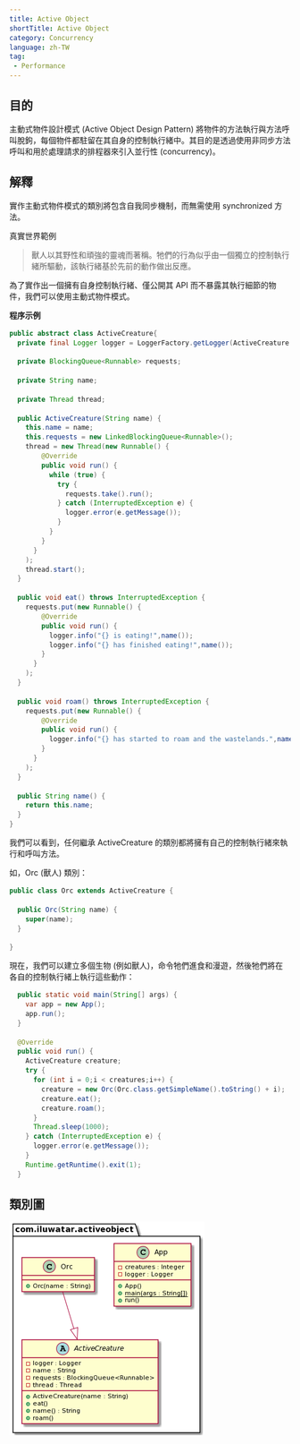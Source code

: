 ```yaml
---
title: Active Object
shortTitle: Active Object
category: Concurrency
language: zh-TW
tag:
 - Performance
---
```



## 目的
主動式物件設計模式 (Active Object Design Pattern) 將物件的方法執行與方法呼叫脫鉤，每個物件都駐留在其自身的控制執行緒中。其目的是透過使用非同步方法呼叫和用於處理請求的排程器來引入並行性 (concurrency)。

## 解釋

實作主動式物件模式的類別將包含自我同步機制，而無需使用 synchronized 方法。

真實世界範例

>獸人以其野性和頑強的靈魂而著稱。牠們的行為似乎由一個獨立的控制執行緒所驅動，該執行緒基於先前的動作做出反應。

為了實作出一個擁有自身控制執行緒、僅公開其 API 而不暴露其執行細節的物件，我們可以使用主動式物件模式。

**程序示例**

```java
public abstract class ActiveCreature{
  private final Logger logger = LoggerFactory.getLogger(ActiveCreature.class.getName());

  private BlockingQueue<Runnable> requests;
  
  private String name;
  
  private Thread thread;

  public ActiveCreature(String name) {
    this.name = name;
    this.requests = new LinkedBlockingQueue<Runnable>();
    thread = new Thread(new Runnable() {
        @Override
        public void run() {
          while (true) {
            try {
              requests.take().run();
            } catch (InterruptedException e) { 
              logger.error(e.getMessage());
            }
          }
        }
      }
    );
    thread.start();
  }
  
  public void eat() throws InterruptedException {
    requests.put(new Runnable() {
        @Override
        public void run() { 
          logger.info("{} is eating!",name());
          logger.info("{} has finished eating!",name());
        }
      }
    );
  }

  public void roam() throws InterruptedException {
    requests.put(new Runnable() {
        @Override
        public void run() { 
          logger.info("{} has started to roam and the wastelands.",name());
        }
      }
    );
  }
  
  public String name() {
    return this.name;
  }
}
```

我們可以看到，任何繼承 ActiveCreature 的類別都將擁有自己的控制執行緒來執行和呼叫方法。

如，Orc (獸人) 類別：

```java
public class Orc extends ActiveCreature {

  public Orc(String name) {
    super(name);
  }

}
```

現在，我們可以建立多個生物 (例如獸人)，命令牠們進食和漫遊，然後牠們將在各自的控制執行緒上執行這些動作：

```java
  public static void main(String[] args) {  
    var app = new App();
    app.run();
  }
  
  @Override
  public void run() {
    ActiveCreature creature;
    try {
      for (int i = 0;i < creatures;i++) {
        creature = new Orc(Orc.class.getSimpleName().toString() + i);
        creature.eat();
        creature.roam();
      }
      Thread.sleep(1000);
    } catch (InterruptedException e) {
      logger.error(e.getMessage());
    }
    Runtime.getRuntime().exit(1);
  }
```

## 類別圖

![alt text](./etc/active-object.urm.png "Active Object class diagram")
